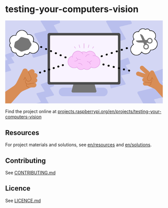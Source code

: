 # testing-your-computers-vision

![testing-your-computers-vision](banner.png)

Find the project online at [projects.raspberrypi.org/en/projects/testing-your-computers-vision](https://projects.raspberrypi.org/en/projects/testing-your-computers-vision)

## Resources
For project materials and solutions, see [en/resources](https://github.com/raspberrypilearning/testing-your-computers-vision/tree/master/en/resources) and [en/solutions](https://github.com/raspberrypilearning/testing-your-computers-vision/tree/master/en/solutions).

## Contributing
See [CONTRIBUTING.md](CONTRIBUTING.md)

## Licence
 See [LICENCE.md](LICENCE.md)